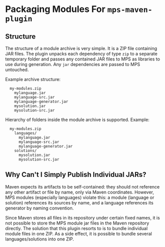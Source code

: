 # Packaging Modules For `mps-maven-plugin`

## Structure

The structure of a module archive is very simple. It is a ZIP file containing JAR files. The plugin unpacks each dependency
of type `zip` to a separate temporary folder and passes any contained JAR files to MPS as libraries to use during
generation. Any `jar` dependencies are passed to MPS untouched.

Example archive structure:

```
  my-modules.zip
    mylanguage.jar
    mylanguage-src.jar
    mylanguage-generator.jar
    mysolution.jar
    mysolution-src.jar
```

Hierarchy of folders inside the module archive is supported. Example:

```
  my-modules.zip
    languages/
      mylanguage.jar
      mylanguage-src.jar
      mylanguage-generator.jar
    solutions/
      mysolution.jar
      mysolution-src.jar
```

## Why Can't I Simply Publish Individual JARs?

Maven expects its artifacts to be self-contained: they should not reference any other artifact or file by name, only via
Maven coordinates. However, MPS modules (especially languages) violate this: a module (language or solution) references
its sources by name, and a language references its generator by naming convention.

Since Maven stores all files in its repository under certain fixed names, it is not possible to store the MPS module jar
files in the Maven repository directly. The solution that this plugin resorts to is to bundle individual module files in
one ZIP. As a side effect, it is possible to bundle several languages/solutions into one ZIP.
